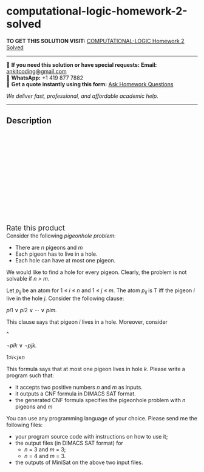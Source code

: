 # computational-logic-homework-2-solved
**TO GET THIS SOLUTION VISIT:** [COMPUTATIONAL-LOGIC Homework 2 Solved](https://www.ankitcodinghub.com/product/computational-logic-homework-2-solved/)


---

📩 **If you need this solution or have special requests:** **Email:** ankitcoding@gmail.com  
📱 **WhatsApp:** +1 419 877 7882  
📄 **Get a quote instantly using this form:** [Ask Homework Questions](https://www.ankitcodinghub.com/services/ask-homework-questions/)

*We deliver fast, professional, and affordable academic help.*

---

<h2>Description</h2>



<div class="kk-star-ratings kksr-auto kksr-align-center kksr-valign-top" data-payload="{&quot;align&quot;:&quot;center&quot;,&quot;id&quot;:&quot;93367&quot;,&quot;slug&quot;:&quot;default&quot;,&quot;valign&quot;:&quot;top&quot;,&quot;ignore&quot;:&quot;&quot;,&quot;reference&quot;:&quot;auto&quot;,&quot;class&quot;:&quot;&quot;,&quot;count&quot;:&quot;0&quot;,&quot;legendonly&quot;:&quot;&quot;,&quot;readonly&quot;:&quot;&quot;,&quot;score&quot;:&quot;0&quot;,&quot;starsonly&quot;:&quot;&quot;,&quot;best&quot;:&quot;5&quot;,&quot;gap&quot;:&quot;4&quot;,&quot;greet&quot;:&quot;Rate this product&quot;,&quot;legend&quot;:&quot;0\/5 - (0 votes)&quot;,&quot;size&quot;:&quot;24&quot;,&quot;title&quot;:&quot;COMPUTATIONAL-LOGIC Homework 2 Solved&quot;,&quot;width&quot;:&quot;0&quot;,&quot;_legend&quot;:&quot;{score}\/{best} - ({count} {votes})&quot;,&quot;font_factor&quot;:&quot;1.25&quot;}">

<div class="kksr-stars">

<div class="kksr-stars-inactive">
            <div class="kksr-star" data-star="1" style="padding-right: 4px">


<div class="kksr-icon" style="width: 24px; height: 24px;"></div>
        </div>
            <div class="kksr-star" data-star="2" style="padding-right: 4px">


<div class="kksr-icon" style="width: 24px; height: 24px;"></div>
        </div>
            <div class="kksr-star" data-star="3" style="padding-right: 4px">


<div class="kksr-icon" style="width: 24px; height: 24px;"></div>
        </div>
            <div class="kksr-star" data-star="4" style="padding-right: 4px">


<div class="kksr-icon" style="width: 24px; height: 24px;"></div>
        </div>
            <div class="kksr-star" data-star="5" style="padding-right: 4px">


<div class="kksr-icon" style="width: 24px; height: 24px;"></div>
        </div>
    </div>

<div class="kksr-stars-active" style="width: 0px;">
            <div class="kksr-star" style="padding-right: 4px">


<div class="kksr-icon" style="width: 24px; height: 24px;"></div>
        </div>
            <div class="kksr-star" style="padding-right: 4px">


<div class="kksr-icon" style="width: 24px; height: 24px;"></div>
        </div>
            <div class="kksr-star" style="padding-right: 4px">


<div class="kksr-icon" style="width: 24px; height: 24px;"></div>
        </div>
            <div class="kksr-star" style="padding-right: 4px">


<div class="kksr-icon" style="width: 24px; height: 24px;"></div>
        </div>
            <div class="kksr-star" style="padding-right: 4px">


<div class="kksr-icon" style="width: 24px; height: 24px;"></div>
        </div>
    </div>
</div>


<div class="kksr-legend" style="font-size: 19.2px;">
            <span class="kksr-muted">Rate this product</span>
    </div>
    </div>
Consider the following <em>pigeonhole problem</em>:

<ul>
<li>There are <em>n </em>pigeons and <em>m </em></li>
<li>Each pigeon has to live in a hole.</li>
<li>Each hole can have at most one pigeon.</li>
</ul>
We would like to find a hole for every pigeon. Clearly, the problem is not solvable if <em>n &gt; m</em>.

Let <em>p<sub>ij </sub></em>be an atom for 1 ≤ <em>i </em>≤ <em>n </em>and 1 ≤ <em>j </em>≤ <em>m</em>. The atom <em>p<sub>ij </sub></em>is T iff the pigeon <em>i </em>live in the hole <em>j</em>. Consider the following clause:

<em>p</em><em>i</em>1 ∨ <em>p</em><em>i</em>2 ∨ ··· ∨ <em>p</em><em>im.</em>

This clause says that pigeon <em>i </em>lives in a hole. Moreover, consider

^

¬<em>p</em><em>ik </em>∨ ¬<em>p</em><em>jk.</em>

1≤<em>i&lt;j</em>≤<em>n</em>

This formula says that at most one pigeon lives in hole <em>k</em>. Please write a program such that:

<ul>
<li>it accepts two positive numbers <em>n </em>and <em>m </em>as inputs.</li>
<li>it outputs a CNF formula in DIMACS SAT format.</li>
<li>the generated CNF formula specifies the pigeonhole problem with <em>n </em>pigeons and <em>m </em></li>
</ul>
You can use any programming language of your choice. Please send me the following files:

<ul>
<li>your program source code with instructions on how to use it;</li>
<li>the output files (in DIMACS SAT format) for
<ul>
<li><em>n </em>= 3 and <em>m </em>= 3;</li>
<li><em>n </em>= 4 and <em>m </em>= 3.</li>
</ul>
</li>
<li>the outputs of MiniSat on the above two input files.</li>
</ul>
